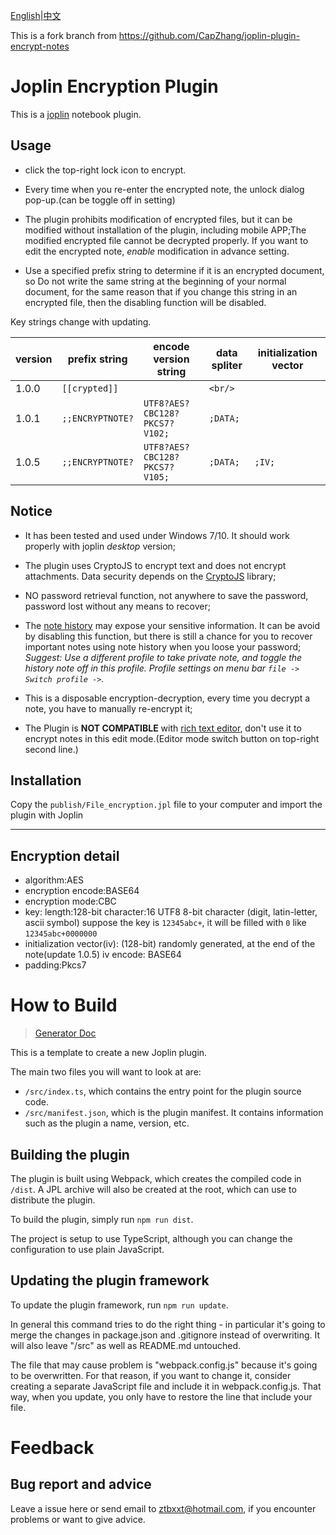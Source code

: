 [English](README.md)|[中文](README_zh.md)

This is a fork branch from https://github.com/CapZhang/joplin-plugin-encrypt-notes



# Joplin Encryption Plugin
This is a [joplin](https://joplinapp.org/) notebook plugin.
## Usage

- click the top-right lock icon to encrypt.

- Every time when you re-enter the encrypted note, the unlock dialog pop-up.(can be toggle off in setting)

- The plugin prohibits modification of encrypted files, but it can be modified without installation of the plugin, including mobile APP;The modified encrypted file cannot be decrypted properly. If you want to edit the encrypted note, *enable* modification in advance setting.

- Use a specified prefix string to determine if it is an encrypted document, so Do not write the same string at the beginning of your normal document, for the same reason that if you change this string in an encrypted file, then the disabling function will be disabled.

Key strings change with updating.

|version|prefix string|encode version string| data spliter | initialization vector |
| - | - | - | - | - |
| 1.0.0 | `[[crypted]]`|  | `<br/>` | |
| 1.0.1 | `;;ENCRYPTNOTE?` |`UTF8?AES?CBC128?PKCS7?V102;` |`;DATA;`| |
| 1.0.5 | `;;ENCRYPTNOTE?` |`UTF8?AES?CBC128?PKCS7?V105;` |`;DATA;`| `;IV;` |

## Notice

- It has been tested and used under Windows 7/10. It should work properly with joplin *desktop* version;

- The plugin uses CryptoJS to encrypt text and does not encrypt attachments. Data security depends on the [CryptoJS](https://cryptojs.gitbook.io/docs/) library;

- NO password retrieval function, not anywhere to save the password, password lost without any means to recover;

- The [note history](https://joplinapp.org/note_history/) may expose your sensitive information. It can be avoid by disabling this function, but there is still a chance for you to recover important notes using note history when you loose your password;
   *Suggest: Use a different profile to take private note, and toggle the history note off in this profile. Profile settings on menu bar `file -> Switch profile ->`.*


- This is a disposable encryption-decryption, every time you decrypt a note, you have to manually re-encrypt it;
    
- The Plugin is **NOT COMPATIBLE** with [rich text editor](https://joplinapp.org/rich_text_editor/), don't use it to encrypt notes in this edit mode.(Editor mode switch button on top-right second line.)
## Installation

Copy the `publish/File_encryption.jpl` file to your computer and import the plugin with Joplin

---

## Encryption detail
- algorithm:AES
- encryption encode:BASE64
- encryption mode:CBC
- key:
    length:128-bit
    character:16 UTF8 8-bit character (digit, latin-letter, ascii symbol)
       suppose the key is `12345abc+`, it will be filled with `0` like `12345abc+0000000`
- initialization vector(iv): (128-bit) randomly generated, at the end of the note(update 1.0.5)
    iv encode: BASE64
- padding:Pkcs7


# How to Build

> [Generator Doc](GENERATOR_DOC.md)

This is a template to create a new Joplin plugin.

The main two files you will want to look at are:

- `/src/index.ts`, which contains the entry point for the plugin source code.
- `/src/manifest.json`, which is the plugin manifest. It contains information such as the plugin a name, version, etc.

## Building the plugin

The plugin is built using Webpack, which creates the compiled code in `/dist`. A JPL archive will also be created at the root, which can use to distribute the plugin.

To build the plugin, simply run `npm run dist`.

The project is setup to use TypeScript, although you can change the configuration to use plain JavaScript.

## Updating the plugin framework

To update the plugin framework, run `npm run update`.

In general this command tries to do the right thing - in particular it's going to merge the changes in package.json and .gitignore instead of overwriting. It will also leave "/src" as well as README.md untouched.

The file that may cause problem is "webpack.config.js" because it's going to be overwritten. For that reason, if you want to change it, consider creating a separate JavaScript file and include it in webpack.config.js. That way, when you update, you only have to restore the line that include your file.

# Feedback

## Bug report and advice

Leave a issue here or send email to ztbxxt@hotmail.com, if you encounter problems or want to give advice.

